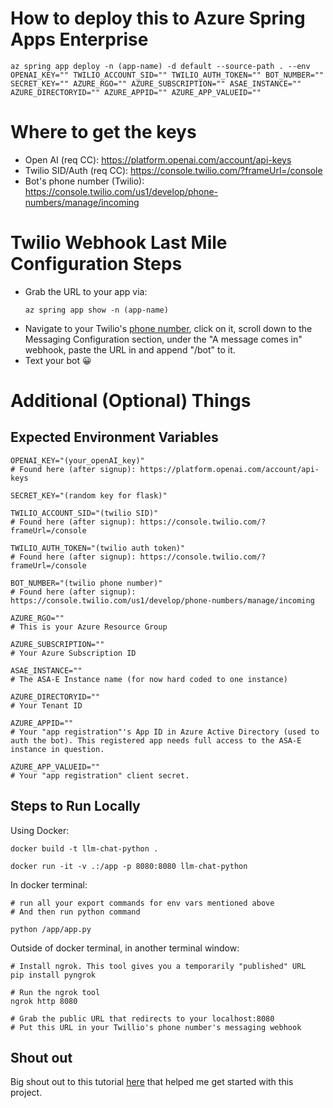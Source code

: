 
# How to deploy this to Azure Spring Apps Enterprise

```
az spring app deploy -n (app-name) -d default --source-path . --env OPENAI_KEY="" TWILIO_ACCOUNT_SID="" TWILIO_AUTH_TOKEN="" BOT_NUMBER="" SECRET_KEY="" AZURE_RGO="" AZURE_SUBSCRIPTION="" ASAE_INSTANCE="" AZURE_DIRECTORYID="" AZURE_APPID="" AZURE_APP_VALUEID=""
```

# Where to get the keys
- Open AI (req CC): https://platform.openai.com/account/api-keys
- Twilio SID/Auth (req CC): https://console.twilio.com/?frameUrl=/console
- Bot's phone number (Twilio): https://console.twilio.com/us1/develop/phone-numbers/manage/incoming

# Twilio Webhook Last Mile Configuration Steps

- Grab the URL to your app via:
    ```
    az spring app show -n (app-name)
    ```
- Navigate to your Twilio's [phone number](https://console.twilio.com/us1/develop/phone-numbers/manage/incoming), click on it, scroll down to the Messaging Configuration section, under the "A message comes in" webhook, paste the URL in and append "/bot" to it.
- Text your bot 😀

# Additional (Optional) Things
## Expected Environment Variables
```
OPENAI_KEY="(your_openAI_key)"
# Found here (after signup): https://platform.openai.com/account/api-keys

SECRET_KEY="(random key for flask)"

TWILIO_ACCOUNT_SID="(twilio SID)"
# Found here (after signup): https://console.twilio.com/?frameUrl=/console

TWILIO_AUTH_TOKEN="(twilio auth token)"
# Found here (after signup): https://console.twilio.com/?frameUrl=/console

BOT_NUMBER="(twilio phone number)"
# Found here (after signup): https://console.twilio.com/us1/develop/phone-numbers/manage/incoming

AZURE_RGO="" 
# This is your Azure Resource Group

AZURE_SUBSCRIPTION="" 
# Your Azure Subscription ID

ASAE_INSTANCE="" 
# The ASA-E Instance name (for now hard coded to one instance)

AZURE_DIRECTORYID="" 
# Your Tenant ID

AZURE_APPID="" 
# Your "app registration"'s App ID in Azure Active Directory (used to auth the bot). This registered app needs full access to the ASA-E instance in question.

AZURE_APP_VALUEID=""
# Your "app registration" client secret.

```

## Steps to Run Locally

Using Docker:

```
docker build -t llm-chat-python .

docker run -it -v .:/app -p 8080:8080 llm-chat-python
```
In docker terminal:
```
# run all your export commands for env vars mentioned above
# And then run python command

python /app/app.py
```
Outside of docker terminal, in another terminal window:
```
# Install ngrok. This tool gives you a temporarily "published" URL
pip install pyngrok

# Run the ngrok tool
ngrok http 8080

# Grab the public URL that redirects to your localhost:8080
# Put this URL in your Twillio's phone number's messaging webhook
```

## Shout out
Big shout out to this tutorial [here](https://www.twilio.com/blog/openai-gpt-3-chatbot-python-twilio-sms) that helped me get started with this project.